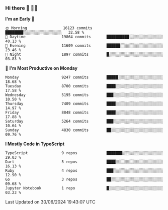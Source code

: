### Hi there 👋 🧑‍💻



<!--START_SECTION:waka-->
**I'm an Early 🐤** 

```text
🌞 Morning                16123 commits       ████████░░░░░░░░░░░░░░░░░   32.58 % 
🌆 Daytime                19864 commits       ██████████░░░░░░░░░░░░░░░   40.13 % 
🌃 Evening                11609 commits       ██████░░░░░░░░░░░░░░░░░░░   23.46 % 
🌙 Night                  1897 commits        █░░░░░░░░░░░░░░░░░░░░░░░░   03.83 % 
```
📅 **I'm Most Productive on Monday** 

```text
Monday                   9247 commits        █████░░░░░░░░░░░░░░░░░░░░   18.68 % 
Tuesday                  8700 commits        ████░░░░░░░░░░░░░░░░░░░░░   17.58 % 
Wednesday                5195 commits        ███░░░░░░░░░░░░░░░░░░░░░░   10.50 % 
Thursday                 7409 commits        ████░░░░░░░░░░░░░░░░░░░░░   14.97 % 
Friday                   8848 commits        ████░░░░░░░░░░░░░░░░░░░░░   17.88 % 
Saturday                 5264 commits        ███░░░░░░░░░░░░░░░░░░░░░░   10.64 % 
Sunday                   4830 commits        ██░░░░░░░░░░░░░░░░░░░░░░░   09.76 % 
```


**I Mostly Code in TypeScript** 

```text
TypeScript               9 repos             ███████░░░░░░░░░░░░░░░░░░   29.03 % 
Dart                     5 repos             ████░░░░░░░░░░░░░░░░░░░░░   16.13 % 
Ruby                     4 repos             ███░░░░░░░░░░░░░░░░░░░░░░   12.90 % 
Go                       3 repos             ██░░░░░░░░░░░░░░░░░░░░░░░   09.68 % 
Jupyter Notebook         1 repo              █░░░░░░░░░░░░░░░░░░░░░░░░   03.23 % 
```




 Last Updated on 30/06/2024 19:43:07 UTC
<!--END_SECTION:waka-->


